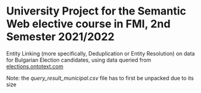 # University Project for the Semantic Web elective course in FMI, 2nd Semester 2021/2022

Entity Linking (more specifically, Deduplication or Entity Resolution) on data for Bulgarian Election candidates, using data queried from [elections.ontotext.com](https://elections.ontotext.com/)

Note: the *query_result_municipal.csv* file has to first be unpacked due to its size
